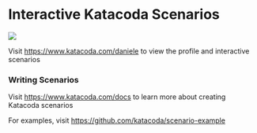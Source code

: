 # Interactive Katacoda Scenarios

[![](http://shields.katacoda.com/katacoda/daniele/count.svg)](https://www.katacoda.com/daniele "Get your profile on Katacoda.com")

Visit https://www.katacoda.com/daniele to view the profile and interactive scenarios

### Writing Scenarios
Visit https://www.katacoda.com/docs to learn more about creating Katacoda scenarios

For examples, visit https://github.com/katacoda/scenario-example

